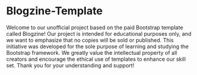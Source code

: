# Blogzine-Template
 Welcome to our unofficial project based on the paid Bootstrap template called Blogzine! Our project is intended for educational purposes only, and we want to emphasize that no copies will be sold or published. This initiative was developed for the sole purpose of learning and studying the Bootstrap framework. We greatly value the intellectual property of all creators and encourage the ethical use of templates to enhance our skill set. Thank you for your understanding and support!
